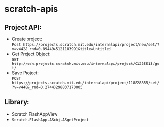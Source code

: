 # scratch-apis

## Project API:
* Create project:   
``Post https://projects.scratch.mit.edu/internalapi/project/new/set/?v=v442&_rnd=0.8944945121183991&title=Untitled``
* Get Project Object:  
``GET http://cdn.projects.scratch.mit.edu/internalapi/project/91285513/get/``
* Save Project:  
``POST https://projects.scratch.mit.edu/internalapi/project/118828855/set/?v=v448&_rnd=0.27443298837170005``

## Library:
* Scratch.FlashAppView
* `Scratch.FlashApp.ASobj.ASgetProject`
